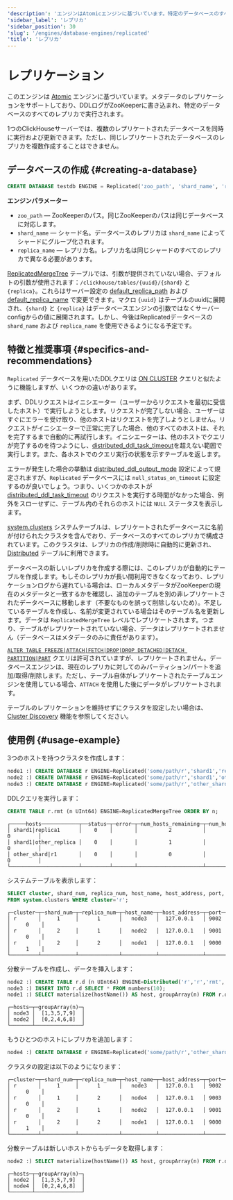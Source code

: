 ```yaml
---
'description': 'エンジンはAtomicエンジンに基づいています。特定のデータベースのすべてのレプリカで書き込まれたDDLログをZooKeeperにレプリゼンテーションすることにより、メタデータのレプリケーションをサポートします。'
'sidebar_label': 'レプリカ'
'sidebar_position': 30
'slug': '/engines/database-engines/replicated'
'title': 'レプリカ'
---
```





# レプリケーション

このエンジンは [Atomic](../../engines/database-engines/atomic.md) エンジンに基づいています。メタデータのレプリケーションをサポートしており、DDLログがZooKeeperに書き込まれ、特定のデータベースのすべてのレプリカで実行されます。

1つのClickHouseサーバーでは、複数のレプリケートされたデータベースを同時に実行および更新できます。ただし、同じレプリケートされたデータベースのレプリカを複数作成することはできません。

## データベースの作成 {#creating-a-database}
```sql
CREATE DATABASE testdb ENGINE = Replicated('zoo_path', 'shard_name', 'replica_name') [SETTINGS ...]
```

**エンジンパラメーター**

- `zoo_path` — ZooKeeperのパス。同じZooKeeperのパスは同じデータベースに対応します。
- `shard_name` — シャード名。データベースのレプリカは `shard_name` によってシャードにグループ化されます。
- `replica_name` — レプリカ名。レプリカ名は同じシャードのすべてのレプリカで異なる必要があります。

[ReplicatedMergeTree](/engines/table-engines/mergetree-family/replication) テーブルでは、引数が提供されていない場合、デフォルトの引数が使用されます：`/clickhouse/tables/{uuid}/{shard}` と `{replica}`。これらはサーバー設定の [default_replica_path](../../operations/server-configuration-parameters/settings.md#default_replica_path) および [default_replica_name](../../operations/server-configuration-parameters/settings.md#default_replica_name) で変更できます。マクロ `{uuid}` はテーブルのuuidに展開され、`{shard}` と `{replica}` はデータベースエンジンの引数ではなくサーバーconfigからの値に展開されます。しかし、今後はReplicatedデータベースの `shard_name` および `replica_name` を使用できるようになる予定です。

## 特徴と推奨事項 {#specifics-and-recommendations}

`Replicated` データベースを用いたDDLクエリは [ON CLUSTER](../../sql-reference/distributed-ddl.md) クエリと似たように機能しますが、いくつかの違いがあります。

まず、DDLリクエストはイニシエーター（ユーザーからリクエストを最初に受信したホスト）で実行しようとします。リクエストが完了しない場合、ユーザーはすぐにエラーを受け取り、他のホストはリクエストを完了しようとしません。リクエストがイニシエーターで正常に完了した場合、他のすべてのホストは、それを完了するまで自動的に再試行します。イニシエーターは、他のホストでクエリが完了するのを待つようにし、[distributed_ddl_task_timeout](../../operations/settings/settings.md#distributed_ddl_task_timeout)を超えない範囲で実行します。また、各ホストでのクエリ実行の状態を示すテーブルを返します。

エラーが発生した場合の挙動は [distributed_ddl_output_mode](../../operations/settings/settings.md#distributed_ddl_output_mode) 設定によって規定されますが、`Replicated` データベースには `null_status_on_timeout` に設定するのが良いでしょう。つまり、いくつかのホストが [distributed_ddl_task_timeout](../../operations/settings/settings.md#distributed_ddl_task_timeout) のリクエストを実行する時間がなかった場合、例外をスローせずに、テーブル内のそれらのホストには `NULL` ステータスを表示します。

[system.clusters](../../operations/system-tables/clusters.md) システムテーブルは、レプリケートされたデータベースに名前が付けられたクラスタを含んでおり、データベースのすべてのレプリカで構成されています。このクラスタは、レプリカの作成/削除時に自動的に更新され、[Distributed](/engines/table-engines/special/distributed) テーブルに利用できます。

データベースの新しいレプリカを作成する際には、このレプリカが自動的にテーブルを作成します。もしそのレプリカが長い間利用できなくなっており、レプリケーションログから遅れている場合は、ローカルメタデータがZooKeeperの現在のメタデータと一致するかを確認し、追加のテーブルを別の非レプリケートされたデータベースに移動します（不要なものを誤って削除しないため）。不足しているテーブルを作成し、名前が変更されている場合はそのテーブル名を更新します。データは `ReplicatedMergeTree` レベルでレプリケートされます。つまり、テーブルがレプリケートされていない場合、データはレプリケートされません（データベースはメタデータのみに責任があります）。

[`ALTER TABLE FREEZE|ATTACH|FETCH|DROP|DROP DETACHED|DETACH PARTITION|PART`](../../sql-reference/statements/alter/partition.md) クエリは許可されていますが、レプリケートされません。データベースエンジンは、現在のレプリカに対してのみパーティション/パートを追加/取得/削除します。ただし、テーブル自体がレプリケートされたテーブルエンジンを使用している場合、`ATTACH` を使用した後にデータがレプリケートされます。

テーブルのレプリケーションを維持せずにクラスタを設定したい場合は、[Cluster Discovery](../../operations/cluster-discovery.md) 機能を参照してください。

## 使用例 {#usage-example}

3つのホストを持つクラスタを作成します：

```sql
node1 :) CREATE DATABASE r ENGINE=Replicated('some/path/r','shard1','replica1');
node2 :) CREATE DATABASE r ENGINE=Replicated('some/path/r','shard1','other_replica');
node3 :) CREATE DATABASE r ENGINE=Replicated('some/path/r','other_shard','{replica}');
```

DDLクエリを実行します：

```sql
CREATE TABLE r.rmt (n UInt64) ENGINE=ReplicatedMergeTree ORDER BY n;
```

```text
┌─────hosts────────────┬──status─┬─error─┬─num_hosts_remaining─┬─num_hosts_active─┐
│ shard1|replica1      │    0    │       │          2          │        0         │
│ shard1|other_replica │    0    │       │          1          │        0         │
│ other_shard|r1       │    0    │       │          0          │        0         │
└──────────────────────┴─────────┴───────┴─────────────────────┴──────────────────┘
```

システムテーブルを表示します：

```sql
SELECT cluster, shard_num, replica_num, host_name, host_address, port, is_local
FROM system.clusters WHERE cluster='r';
```

```text
┌─cluster─┬─shard_num─┬─replica_num─┬─host_name─┬─host_address─┬─port─┬─is_local─┐
│ r       │     1     │      1      │   node3   │  127.0.0.1   │ 9002 │     0    │
│ r       │     2     │      1      │   node2   │  127.0.0.1   │ 9001 │     0    │
│ r       │     2     │      2      │   node1   │  127.0.0.1   │ 9000 │     1    │
└─────────┴───────────┴─────────────┴───────────┴──────────────┴──────┴──────────┘
```

分散テーブルを作成し、データを挿入します：

```sql
node2 :) CREATE TABLE r.d (n UInt64) ENGINE=Distributed('r','r','rmt', n % 2);
node3 :) INSERT INTO r.d SELECT * FROM numbers(10);
node1 :) SELECT materialize(hostName()) AS host, groupArray(n) FROM r.d GROUP BY host;
```

```text
┌─hosts─┬─groupArray(n)─┐
│ node3 │  [1,3,5,7,9]  │
│ node2 │  [0,2,4,6,8]  │
└───────┴───────────────┘
```

もうひとつのホストにレプリカを追加します：

```sql
node4 :) CREATE DATABASE r ENGINE=Replicated('some/path/r','other_shard','r2');
```

クラスタの設定は以下のようになります：

```text
┌─cluster─┬─shard_num─┬─replica_num─┬─host_name─┬─host_address─┬─port─┬─is_local─┐
│ r       │     1     │      1      │   node3   │  127.0.0.1   │ 9002 │     0    │
│ r       │     1     │      2      │   node4   │  127.0.0.1   │ 9003 │     0    │
│ r       │     2     │      1      │   node2   │  127.0.0.1   │ 9001 │     0    │
│ r       │     2     │      2      │   node1   │  127.0.0.1   │ 9000 │     1    │
└─────────┴───────────┴─────────────┴───────────┴──────────────┴──────┴──────────┘
```

分散テーブルは新しいホストからもデータを取得します：

```sql
node2 :) SELECT materialize(hostName()) AS host, groupArray(n) FROM r.d GROUP BY host;
```

```text
┌─hosts─┬─groupArray(n)─┐
│ node2 │  [1,3,5,7,9]  │
│ node4 │  [0,2,4,6,8]  │
└───────┴───────────────┘
```

